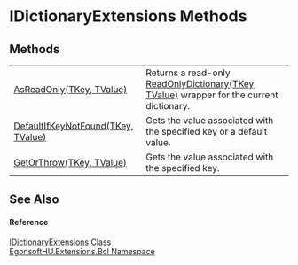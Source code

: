 # IDictionaryExtensions Methods




## Methods
<table>
<tr>
<td><a href="M_EgonsoftHU_Extensions_Bcl_IDictionaryExtensions_AsReadOnly__2.md">AsReadOnly(TKey, TValue)</a></td>
<td>Returns a read-only <a href="https://learn.microsoft.com/dotnet/api/system.collections.objectmodel.readonlydictionary-2" target="_blank" rel="noopener noreferrer">ReadOnlyDictionary(TKey, TValue)</a> wrapper for the current dictionary.</td></tr>
<tr>
<td><a href="M_EgonsoftHU_Extensions_Bcl_IDictionaryExtensions_DefaultIfKeyNotFound__2.md">DefaultIfKeyNotFound(TKey, TValue)</a></td>
<td>Gets the value associated with the specified key or a default value.</td></tr>
<tr>
<td><a href="M_EgonsoftHU_Extensions_Bcl_IDictionaryExtensions_GetOrThrow__2.md">GetOrThrow(TKey, TValue)</a></td>
<td>Gets the value associated with the specified key.</td></tr>
</table>

## See Also


#### Reference
<a href="T_EgonsoftHU_Extensions_Bcl_IDictionaryExtensions.md">IDictionaryExtensions Class</a>  
<a href="N_EgonsoftHU_Extensions_Bcl.md">EgonsoftHU.Extensions.Bcl Namespace</a>  
